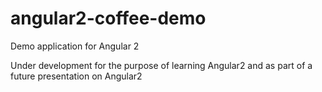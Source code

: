 # angular2-coffee-demo
Demo application for Angular 2

Under development for the purpose of learning Angular2 and as part of a future presentation on Angular2
